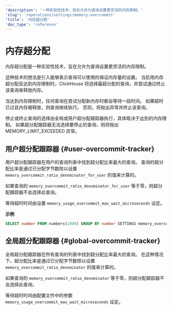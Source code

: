 ```yaml
---
'description': '一种实验性技术，旨在允许为查询设置更灵活的内存限制。'
'slug': '/operations/settings/memory-overcommit'
'title': '内存超分配'
'doc_type': 'reference'
---
```



# 内存超分配

内存超分配是一种实验性技术，旨在允许为查询设置更灵活的内存限制。

这种技术的想法是引入能够表示查询可以使用的保证内存量的设置。
当启用内存超分配且达到内存限制时，ClickHouse 将选择最超分配的查询，并尝试通过终止该查询来释放内存。

当达到内存限制时，任何查询在尝试分配新内存时都会等待一段时间。
如果超时已过且内存被释放，则查询继续执行。
否则，将抛出异常并终止该查询。

停止或终止查询的选择由全局或用户超分配跟踪器执行，具体取决于达到的内存限制。
如果超分配跟踪器无法选择要停止的查询，则将抛出 MEMORY_LIMIT_EXCEEDED 异常。

## 用户超分配跟踪器 {#user-overcommit-tracker}

用户超分配跟踪器在用户的查询列表中找到超分配比率最大的查询。
查询的超分配比率是通过已分配字节数除以设置 `memory_overcommit_ratio_denominator_for_user` 的值来计算的。

如果查询的 `memory_overcommit_ratio_denominator_for_user` 等于零，则超分配跟踪器不会选择此查询。

等待超时时间由设置 `memory_usage_overcommit_max_wait_microseconds` 设定。

**示例**

```sql
SELECT number FROM numbers(1000) GROUP BY number SETTINGS memory_overcommit_ratio_denominator_for_user=4000, memory_usage_overcommit_max_wait_microseconds=500
```

## 全局超分配跟踪器 {#global-overcommit-tracker}

全局超分配跟踪器在所有查询的列表中找到超分配比率最大的查询。
在这种情况下，超分配比率是通过已分配字节数除以设置 `memory_overcommit_ratio_denominator` 的值来计算的。

如果查询的 `memory_overcommit_ratio_denominator` 等于零，则超分配跟踪器不会选择此查询。

等待超时时间由配置文件中的参数 `memory_usage_overcommit_max_wait_microseconds` 设定。
